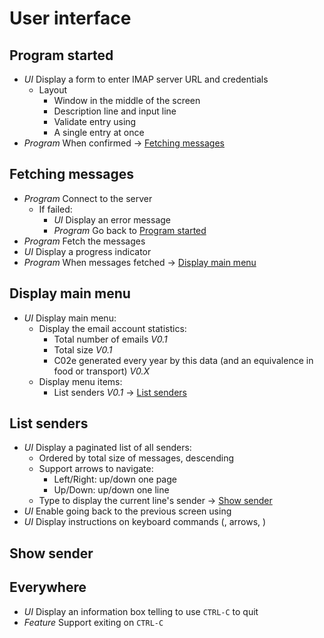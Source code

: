 # User interface

## Program started <a href="program-started"></a>

- _UI_ Display a form to enter IMAP server URL and credentials
  - Layout
    - Window in the middle of the screen
    - Description line and input line
    - Validate entry using <ENTER>
    - A single entry at once
- _Program_ When confirmed -> [Fetching messages](#fetching-messages)

## Fetching messages <a name="fetching-messages"></a>

- _Program_ Connect to the server
  - If failed:
    - _UI_ Display an error message
    - _Program_ Go back to [Program started](#program-started)
- _Program_ Fetch the messages
- _UI_ Display a progress indicator
- _Program_ When messages fetched -> [Display main menu](#main-menu)
  
## Display main menu <a name="display-main-menu"></a>

- _UI_ Display main menu:
  - Display the email account statistics:
    - Total number of emails _V0.1_
    - Total size _V0.1_
    - C02e generated every year by this data (and an equivalence in food or transport) _V0.X_
  - Display menu items:
    - List senders _V0.1_ -> [List senders](#list-senders)

## List senders <a name="list-senders"></a>

- _UI_ Display a paginated list of all senders:
  - Ordered by total size of messages, descending
  - Support arrows to navigate:
    - Left/Right: up/down one page
    - Up/Down: up/down one line
  - Type <ENTER> to display the current line's sender -> [Show sender](#show-sender)
- _UI_ Enable going back to the previous screen using <ESC>
- _UI_ Display instructions on keyboard commands (<ENTER>, arrows, <ESC>)

## Show sender <a name="show-sender"></a>

## Everywhere

- _UI_ Display an information box telling to use `CTRL-C` to quit
- _Feature_ Support exiting on `CTRL-C`

